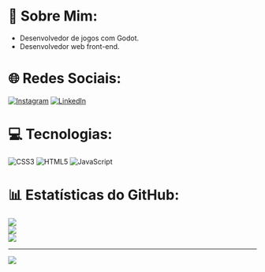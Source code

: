 # 💫 Sobre Mim:
- Desenvolvedor de jogos com Godot.
- Desenvolvedor web front-end.


# 🌐 Redes Sociais:
[![Instagram](https://img.shields.io/badge/Instagram-%23E4405F.svg?logo=Instagram&logoColor=white)](https://instagram.com/lynkoncosta) [![LinkedIn](https://img.shields.io/badge/LinkedIn-%230077B5.svg?logo=linkedin&logoColor=white)](https://linkedin.com/in/lynkon-costa-059032343) 

# 💻 Tecnologias:
![CSS3](https://img.shields.io/badge/css3-%231572B6.svg?style=for-the-badge&logo=css3&logoColor=white)
![HTML5](https://img.shields.io/badge/html5-%23E34F26.svg?style=for-the-badge&logo=html5&logoColor=white)
![JavaScript](https://img.shields.io/badge/javascript-%23323330.svg?style=for-the-badge&logo=javascript&logoColor=%23F7DF1E)
# 📊 Estatísticas do GitHub:
![](https://github-readme-stats.vercel.app/api?username=Lynkote&theme=nightowl&hide_border=false&include_all_commits=false&count_private=false)<br/>
![](https://nirzak-streak-stats.vercel.app/?user=Lynkote&theme=nightowl&hide_border=false)<br/>
![](https://github-readme-stats.vercel.app/api/top-langs/?username=Lynkote&theme=nightowl&hide_border=false&include_all_commits=false&count_private=false&layout=compact)

---
[![](https://visitcount.itsvg.in/api?id=Lynkote&icon=0&color=0)](https://visitcount.itsvg.in)

<!-- Proudly created with GPRM ( https://gprm.itsvg.in ) -->
